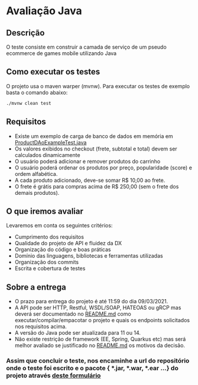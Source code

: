 # Avaliação Java


## Descrição

  O teste consiste em construir a camada de serviço de um pseudo ecommerce de games mobile utilizando Java

## Como executar os testes
  
  O projeto usa o maven warper (mvnw).
  Para executar os testes de exemplo basta o comando abaixo:
  ```sh
  ./mvnw clean test
  ```

## Requisitos

  - Existe um exemplo de carga de banco de dados em memória em [ProductDAoExampleTest.java](./src/test/java/br/com/supera/game/store/ProductDAoExampleTest.java)
  - Os valores exibidos no checkout (frete, subtotal e total) devem ser calculados dinamicamente
  - O usuário poderá adicionar e remover produtos do carrinho
  - O usuário poderá ordenar os produtos por preço, popularidade (score) e ordem alfabética.
  - A cada produto adicionado, deve-se somar R$ 10,00 ao frete.
  - O frete é grátis para compras acima de R$ 250,00 (sem o frete dos demais produtos).

## O que iremos avaliar

Levaremos em conta os seguintes critérios:

  - Cumprimento dos requisitos
  - Qualidade do projeto de API e fluidez da DX
  - Organização do código e boas práticas
  - Domínio das linguagens, bibliotecas e ferramentas utilizadas
  - Organização dos commits
  - Escrita e cobertura de testes

## Sobre a entrega

  - O prazo para entrega do projeto é até 11:59 do dia 09/03/2021.
  - A API pode ser HTTP, Restful, WSDL/SOAP, HATEOAS ou gRCP mas deverá ser documentado no [README.md](.) como executar/compilar/empacotar o projeto e quais os endpoints solicitados nos requisitos acima. 
  - A versão do Java pode ser atualizada para 11 ou 14.
  - Não existe restrição de framework (EE, Spring, Quarkus etc) mas será melhor avaliado se justificado no [README.md](.) os motivos da decisão.


### Assim que concluir o teste, nos encaminhe a url do repositório onde o teste foi escrito e o pacote { *.jar, *.war, *.ear ...} do projeto através [deste formulário](https://forms.gle/YHF1UtxsBmBGWnie7)
